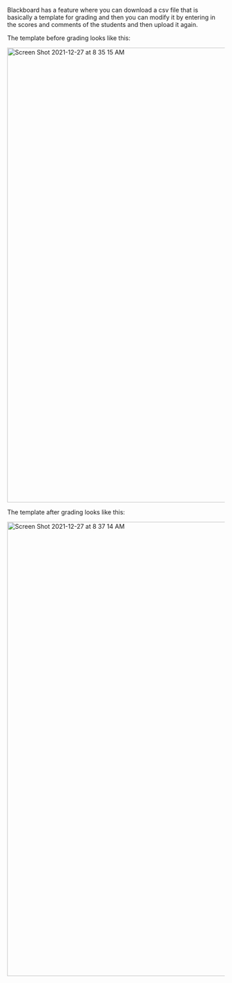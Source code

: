 Blackboard has a feature where you can download a csv file that is basically a template for grading and then you can modify it by entering in the scores and comments of the students and then upload it again.

The template before grading looks like this:

<img width="1054" alt="Screen Shot 2021-12-27 at 8 35 15 AM" src="https://user-images.githubusercontent.com/52404521/147431794-ce68c2c2-e370-40fb-a9a8-0e370054a782.png">

The template after grading looks like this:

<img width="1053" alt="Screen Shot 2021-12-27 at 8 37 14 AM" src="https://user-images.githubusercontent.com/52404521/147431885-6da9f991-5df5-40a8-b76b-5d6e8fa52969.png">


